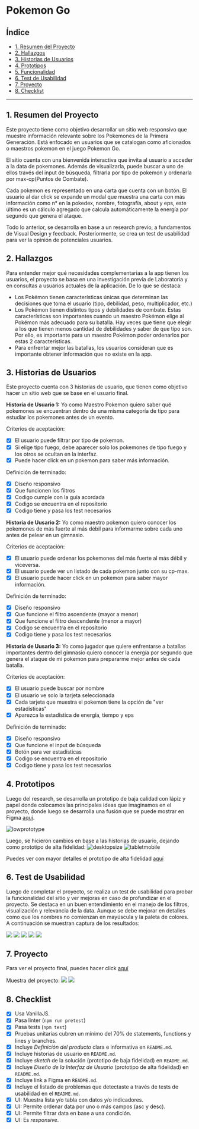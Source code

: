 # Pokemon Go

## Índice

* [1. Resumen del Proyecto](#1-resumen-del-proyecto)
* [2. Hallazgos](#2-hallazgos)
* [3. Historias de Usuarios](#3-historias-de-usuarios)
* [4. Prototipos](#4-prototipos)
* [5. Funcionalidad](#5-funcionalidad)
* [6. Test de Usabilidad](#6-test-de-usabilidad)
* [7. Proyecto](#7-proyecto)
* [8. Checklist](#8-checklist)

***

## 1. Resumen del Proyecto

Este proyecto tiene como objetivo desarrollar un sitio web responsivo que muestre información relevante sobre los Pokemones de la Primera Generación. Está enfocado en usuarios que se catalogan como aficionados o maestros pokemon en el juego Pokemon Go. 

El sitio cuenta con una bienvenida interactiva que invita al usuario a acceder a la data de pokemones. Además de visualizarla, puede buscar a uno de ellos través del input de búsqueda, filtrarla por tipo de pokemon y ordenarla por max-cp(Puntos de Combate). 

Cada pokemon es representado en una carta que cuenta con un botón. El usuario al dar click se expande un modal que muestra una carta con más información como n° en la pokedex, nombre, fotografía, about y eps, este último es un cálculo agregado que calcula automáticamente la energía por segundo que genera el ataque. 

Todo lo anterior, se desarrolla en base a un research previo, a fundamentos de Visual Design y feedback. Posteriormente, se crea un test de usabilidad para ver la opinión de potenciales usuarios.    

## 2. Hallazgos

Para entender mejor qué necesidades complementarias a la app tienen los
usuarios, el proyecto se basa en una investigación previa de Laboratoria y en consultas a usuarios actuales de la aplicación. De lo que se destaca:  

- Los Pokémon tienen características únicas que determinan las decisiones que
  toma el usuario (tipo, debilidad, peso, multiplicador, etc.)
- Los Pokémon tienen distintos tipos y debilidades de combate. Estas
  características son importantes cuando un maestro Pokémon elige al Pokémon
  más adecuado para su batalla. Hay veces que tiene que elegir a los que
  tienen menos cantidad de debilidades y saber de que tipo son. Por ello, es
  importante para un maestro Pokémon poder ordenarlos por estas 2
  características.
- Para enfrentar mejor las batallas, los usuarios consideran que es importante obtener información que no existe en la app. 


## 3. Historias de Usuarios

Este proyecto cuenta con 3 historias de usuario, que tienen como objetivo hacer un sitio web que se base en el usuario final.

**Historia de Usuario 1:**
  Yo como Maestro Pokemon quiero saber qué pokemones se encuentran dentro de una misma categoría de tipo para estudiar los pokemones antes de un evento. 

  Criterios de aceptación: 
  * [x] El usuario puede filtrar por tipo de pokemon.
  * [x] Si elige tipo fuego, debe aparecer solo los pokemones de tipo fuego y los otros se ocultan en la interfaz.
  * [x] Puede hacer click en un pokemon para saber más información. 

  Definición de terminado:
  * [x] Diseño responsivo
  * [x] Que funcionen los filtros
  * [x] Codigo cumple con la guía acordada
  * [x] Codigo se encuentra en el repositorio
  * [x] Codigo tiene y pasa los test necesarios

**Historia de Uusario 2:**
  Yo como maestro pokemon quiero conocer los pokemones de más fuerte al más débil para informarme sobre cada uno antes de pelear en un gimnasio. 

  Criterios de aceptación:
  * [x] El usuario puede ordenar los pokemones del más fuerte al más débil y viceversa.
  * [x] El usuario puede ver un listado de cada pokemon junto con su cp-max.
  * [x] El usuario puede hacer click en un pokemon para saber mayor información.

  Definición de terminado:
  * [x] Diseño responsivo
  * [x] Que funcione el filtro ascendente (mayor a menor)
  * [x] Que funcione el filtro descendente (menor a mayor)
  * [x] Codigo se encuentra en el repositorio
  * [x] Codigo tiene y pasa los test necesarios

**Historia de Uusario 3:**
  Yo como jugador que quiere enfrentarse a batallas importantes dentro del gimnasio quiero conocer la energía por segundo que genera el ataque de mi pokemon para prepararme mejor antes de cada batalla. 

  Criterios de aceptación:
  * [x] El usuario puede buscar por nombre
  * [x] El usuario ve solo la tarjeta seleccionada 
  * [x] Cada tarjeta que muestra el pokemon tiene la opción de "ver estadísticas"
  * [x] Aparezca la estadística de energía, tiempo y eps

  Definición de terminado:
  * [x] Diseño responsivo
  * [x] Que funcione el input de búsqueda
  * [x] Botón para ver estadísticas
  * [x] Codigo se encuentra en el repositorio
  * [x] Codigo tiene y pasa los test necesarios

## 4. Prototipos
  
  Luego del research, se desarrolla un prototipo de baja calidad con lápiz y papel donde colocamos las principales ideas que imaginamos en el proyecto, donde luego se desarrolla una fusión que se puede mostrar en Figma [aquí](https://www.figma.com/file/UScyGw3XaBn2wp063kscqe/Low-Prototype-Data-Lovers?type=design&t=N144o8PrZEcKNQ2n-0).

  ![lowprototype](src/img/lowprototype.jpeg)

  Luego, se hicieron cambios en base a las historias de usuario, dejando como prototipo de alta fidelidad:
  ![desktopsize](src/img/desktop.png)
  ![tabletmobile](src/img/tabletmobile.png)

  Puedes ver con mayor detalles el prototipo de alta fidelidad [aquí](https://www.figma.com/file/jOcDABLVVvg3UWZtTKaPDb/High-Prototype-Data-Lovers?type=design&node-id=0-1&t=Oh4NP6cl3LUJdkOz-0)

## 6. Test de Usabilidad

  Luego de completar el proyecto, se realiza un test de usabilidad para probar la funcionalidad del sitio y ver mejoras en caso de profundizar en el proyecto. Se destaca en un buen entendimiento en el manejo de los filtros, visualización y relevancia de la data. Aunque se debe mejorar en detalles como que los nombres no comienzan en mayúscula y la paleta de colores. A continuación se muestran captura de los resultados:
  
  ![](src/img/resultadouno.png)
  ![](src/img/resultadodos.png)
  ![](src/img/resultadotres.png)
  ![](src/img/resultadocuatro.png)
  ![](src/img/resultadocinco.png)

## 7. Proyecto

  Para ver el proyecto final, puedes hacer click [aquí]()

  Muestra del proyecto:
  ![](src/img/imagenindex.png)
  ![](src/img/imagenhomepng.png)

## 8. Checklist

* [x] Usa VanillaJS.
* [x] Pasa linter (`npm run pretest`)
* [x] Pasa tests (`npm test`)
* [x] Pruebas unitarias cubren un mínimo del 70% de statements, functions y
  lines y branches.
* [x] Incluye _Definición del producto_ clara e informativa en `README.md`.
* [x] Incluye historias de usuario en `README.md`.
* [x] Incluye _sketch_ de la solución (prototipo de baja fidelidad) en
  `README.md`.
* [x] Incluye _Diseño de la Interfaz de Usuario_ (prototipo de alta fidelidad)
  en `README.md`.
* [x] Incluye link a Figma en `README.md`.
* [x] Incluye el listado de problemas que detectaste a través de tests de
  usabilidad en el `README.md`.
* [x] UI: Muestra lista y/o tabla con datos y/o indicadores.
* [x] UI: Permite ordenar data por uno o más campos (asc y desc).
* [x] UI: Permite filtrar data en base a una condición.
* [x] UI: Es _responsive_.
